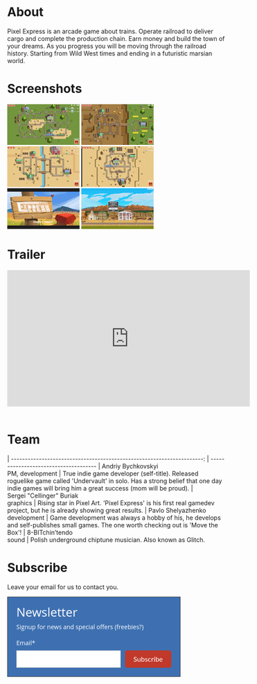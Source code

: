 # About

Pixel Express is an arcade game about trains. Operate railroad to deliver cargo and complete the production chain. Earn money and build the town of your dreams. As you progress you will be moving through the railroad history. Starting from Wild West times and ending in a futuristic marsian world.

# Screenshots
[![Screenshot 1](img/preview_screenshot1.png)](img/screenshot1.png)
[![Screenshot 2](img/preview_screenshot2.png)](img/screenshot2.png)
[![Screenshot 3](img/preview_screenshot3.png)](img/screenshot3.png)
[![Screenshot 4](img/preview_screenshot4.png)](img/screenshot4.png)
[![Screenshot 5](img/preview_screenshot5.png)](img/screenshot5.png)
[![Screenshot 6](img/preview_screenshot6.png)](img/screenshot6.png)

# Trailer

<iframe width="560" height="315" src="https://www.youtube.com/embed/FdudHdZYh74?rel=0" frameborder="0" allow="autoplay; encrypted-media" allowfullscreen></iframe> 
&nbsp;


# Team

| ---------------------------------------------------------------------: | -------------------------------------
| Andriy&nbsp;Bychkovskyi<br/>PM,&nbsp;development                       | True indie game developer (self-title). Released roguelike game called 'Undervault' in solo. Has a strong belief that one day indie games will bring him a great success (mom will be proud).
| Sergei&nbsp;"Cellinger"&nbsp;Buriak<br/>graphics                       | Rising star in Pixel Art. 'Pixel Express' is his first real gamedev project, but he is already showing great results.
| Pavlo&nbsp;Shelyazhenko<br/>development                                | Game development was always a hobby of his, he develops and self-publishes small games. The one worth checking out is 'Move the Box'!
| 8-BITchin’tendo<br/>sound                                              | Polish underground chiptune musician. Also known as Glitch.

# Subscribe

Leave your email for us to contact you.

<style>
    @import url('https://fonts.googleapis.com/css?family=Open+Sans:400,400i,700,700i&subset=cyrillic,cyrillic-ext,latin-ext');
    @import url('https://fonts.googleapis.com/css?family=Lato:400,400i,700,700i&subset=cyrillic,cyrillic-ext,latin-ext');
    #mlb2-9767284,
    #mlb2-9767284 *,
    #mlb2-9767284 a:hover,
    #mlb2-9767284 a:visited,
    #mlb2-9767284 a:focus,
    #mlb2-9767284 a:active {
        overflow: visible;
        position: static;
        background: none;
        border: none;
        bottom: auto;
        clear: none;
        cursor: default;
        float: none;
        letter-spacing: normal;
        line-height: normal;
        text-align: left;
        text-indent: 0;
        text-transform: none;
        visibility: visible;
        white-space: normal;
        max-height: none;
        max-width: none;
        left: auto;
        min-height: 0;
        min-width: 0;
        right: auto;
        top: auto;
        width: auto;
        z-index: auto;
        text-shadow: none;
        box-shadow: none;
        outline: medium none;
    }
    
    #mlb2-9767284 a:hover {
        cursor: pointer !important;
    }
    
    #mlb2-9767284 h4 {
        font-weight: normal;
    }
    
    #mlb2-9767284 .subscribe-form {
        padding: 20px;
        width: 400px !important;
        border: 1px solid #363636 !important;
        background: #3e70b1 none !important;
        border-radius: 0px !important;
        box-sizing: border-box !important;
    }
    
    #mlb2-9767284 .ml-block-form {
        margin-bottom: 0px;
    }
    
    #mlb2-9767284 .subscribe-form .form-section {
        margin-bottom: 20px;
        width: 100%;
    }
    
    #mlb2-9767284 .subscribe-form .form-section.mb10 {
        margin-bottom: 10px;
        float: left;
    }
    
    #mlb2-9767284 .subscribe-form .form-section.mb0 {
        margin-bottom: 0px;
    }
    
    #mlb2-9767284 .subscribe-form .form-section h4 {
        margin: 0px 0px 10px 0px !important;
        padding: 0px !important;
        color: #FFFFFF !important;
        font-family: 'Open Sans', sans-serif !important;
        font-size: 28px !important;
        line-height: 100%;
        text-align: left !important;
    }
    
    #mlb2-9767284 .subscribe-form .form-section p,
    #mlb2-9767284 .subscribe-form .form-section li {
        line-height: 150%;
        padding: 0px !important;
        margin: 0px 0px 10px 0px;
        color: #FFFFFF !important;
        font-family: 'Open Sans', sans-serif !important;
        font-size: 14px !important;
    }
    
    #mlb2-9767284 .subscribe-form .form-section a {
        font-size: 14px;
    }
    
    #mlb2-9767284 .subscribe-form .form-section .confirmation_checkbox {
        line-height: 150%;
        padding: 0px !important;
        margin: 0px 0px 15px 0px !important;
        color: #FFFFFF !important;
        font-family: 'Open Sans', sans-serif !important;
        font-size: 12px !important;
        font-weight: normal !important;
    }
    
    #mlb2-9767284 .subscribe-form .form-section .confirmation_checkbox input[type="checkbox"] {
        display: inline-block;
        margin-right: 5px !important;
        opacity: 1;
        -webkit-appearance: checkbox;
        -moz-appearance: checkbox;
        appearance: checkbox;
    }
    
    #mlb2-9767284 .subscribe-form .form-section .form-group {
        margin-bottom: 15px;
    }
    
    #mlb2-9767284 .subscribe-form .form-section .form-group label {
        float: left;
        margin-bottom: 10px;
        width: 100%;
        line-height: 100%;
        color: #FFFFFF !important;
        font-family: 'Open Sans', sans-serif !important;
        font-size: 14px !important;
    }
    
    #mlb2-9767284 .subscribe-form .form-section .checkbox {
        width: 100%;
        margin: 0px 0px 10px 0px;
    }
    
    #mlb2-9767284 .subscribe-form .form-section .checkbox label {
        color: #FFFFFF !important;
        font-family: 'Open Sans', sans-serif !important;
        font-size: 14px !important;
    }
    
    #mlb2-9767284 .subscribe-form .form-section .checkbox input {
        margin: 0px 5px 0px 0px;
    }
    
    #mlb2-9767284 .subscribe-form .form-section .checkbox input[type="checkbox"] {
        display: inline-block;
        opacity: 1;
        -webkit-appearance: checkbox;
        -moz-appearance: checkbox;
        appearance: checkbox;
    }
    
    #mlb2-9767284.ml-subscribe-form .form-group .form-control {
        width: 100%;
        font-size: 13px;
        padding: 10px 10px;
        height: auto;
        font-family: Arial;
        border-radius: 0px;
        border: 1px solid #cccccc !important;
        color: #000000 !important;
        background-color: #FFFFFF !important;
        -webkit-box-sizing: border-box;
        -moz-box-sizing: border-box;
        box-sizing: border-box;
        clear: left;
    }
    
    #mlb2-9767284.ml-subscribe-form button {
        border: none !important;
        cursor: pointer !important;
        width: 100% !important;
        border-radius: 5px !important;
        height: 40px !important;
        background-color: #C0392B !important;
        color: #FFFFFF !important;
        font-family: 'Lato', sans-serif !important;
        font-size: 16px !important;
        text-align: center !important;
        padding: 0 !important;
        margin: 0 !important;
        position: relative!important;
    }
    
    #mlb2-9767284.ml-subscribe-form button.gradient-on {
        background: -webkit-linear-gradient(top, rgba(0, 0, 0, 0) 0%, rgba(0, 0, 0, 0.2) 100%);
        background: -o-linear-gradient(top, rgba(0, 0, 0, 0) 0%, rgba(0, 0, 0, 0.2) 100%);
        background: -moz-linear-gradient(top, rgba(0, 0, 0, 0) 0%, rgba(0, 0, 0, 0.2) 100%);
        background: linear-gradient(top, rgba(0, 0, 0, 0) 0%, rgba(0, 0, 0, 0.2) 100%);
    }
    
    #mlb2-9767284.ml-subscribe-form button.gradient-on:hover {
        background: -webkit-linear-gradient(top, rgba(0, 0, 0, 0) 0%, rgba(0, 0, 0, 0.3) 100%);
        background: -o-linear-gradient(top, rgba(0, 0, 0, 0) 0%, rgba(0, 0, 0, 0.3) 100%);
        background: -moz-linear-gradient(top, rgba(0, 0, 0, 0) 0%, rgba(0, 0, 0, 0.3) 100%);
        background: linear-gradient(top, rgba(0, 0, 0, 0) 0%, rgba(0, 0, 0, 0.3) 100%);
    }
    
    #mlb2-9767284.ml-subscribe-form button[disabled] {
        cursor: not-allowed!important;
    }
    
    #mlb2-9767284.ml-subscribe-form .form-section.ml-error label {
        color: red!important;
    }
    
    #mlb2-9767284.ml-subscribe-form .form-group.ml-error label {
        color: red!important;
    }
    
    #mlb2-9767284.ml-subscribe-form .form-group.ml-error .form-control {
        border-color: red!important;
    }
    
    @media (max-width: 768px) {
        #mlb2-9767284 {
            width: 100% !important;
        }
        #mlb2-9767284 form.ml-block-form,
        #mlb2-9767284.ml-subscribe-form .subscribe-form {
            width: 100% !important;
        }
    }
    
    #mlb2-9767284 .subscribe-form.horizontal {
        padding-bottom: 0px;
    }
    
    #mlb2-9767284 .subscribe-form .form-section.horizontal {
        float: left;
        margin-bottom: 5px;
        width: 70%;
    }
    
    #mlb2-9767284 .subscribe-form .form-section.horizontal .form-group {
        float: left;
        width: 100%;
        padding-right: 10px;
        box-sizing: border-box;
    }
    
    #mlb2-9767284 .subscribe-form .form-section.horizontal .form-group .form-control {
        height: 40px;
    }
    
    #mlb2-9767284 .subscribe-form .ml-form-visible-xs {
        display: none;
    }
    
    #mlb2-9767284 .subscribe-form .form-section.horizontal.ml-button-position {
        width: 30%;
        padding: 0;
    }
    
    #mlb2-9767284 .subscribe-form .form-section.horizontal.ml-button-position.top-padding {
        padding-top: 24px;
    }
    
    @media (max-width: 768px) {
        #mlb2-9767284.ml-subscribe-form .subscribe-form .form-section.horizontal {
            float: none;
        }
        #mlb2-9767284.ml-subscribe-form .subscribe-form .form-section.horizontal,
        #mlb2-9767284.ml-subscribe-form .subscribe-form .form-section.horizontal.ml-button-position,
        #mlb2-9767284.ml-subscribe-form .subscribe-form .form-section.horizontal .form-group {
            width: 100%;
            padding: 0;
        }
        #mlb2-9767284 .subscribe-form .form-section.horizontal.ml-button-position {
            margin-bottom: 20px;
        }
        #mlb2-9767284 .subscribe-form .ml-form-visible-xs {
            display: block;
        }
        #mlb2-9767284 .subscribe-form .ml-form-hidden-xs {
            display: none;
        }
    }
</style>
<div id="mlb2-9767284" class="ml-subscribe-form ml-subscribe-form-9767284">
    <div class="ml-vertical-align-center">
        <div class="subscribe-form ml-block-success" style="display:none">
            <div class="form-section">
                <h4>Newsletter</h4>
                <p>Thank you! You have successfully subscribed to our newsletter.</p>
            </div>
        </div>
        <form class="ml-block-form" action="https://landing.mailerlite.com/webforms/submit/m9j8i2" data-id="1007712" data-code="m9j8i2" method="POST" target="_blank">
            <div class="subscribe-form horizontal">
                <div class="form-section mb10">
                    <h4>Newsletter</h4>
                    <p>Signup for news and special offers (freebies?)</p>
                </div>
                <div class="form-section horizontal">
                    <div class="form-group ml-field-email ml-validate-required ml-validate-email">
                        <label for="fields[email]">Email*</label>
                        <input type="email" name="fields[email]" class="form-control" value="" autocomplete="email" x-autocompletetype="email" spellcheck="false" autocapitalize="off" autocorrect="off">
                    </div>
                </div>
                <div class="form-section horizontal ml-button-position top-padding">
                    <button type="submit" class="primary">
                        Subscribe
                    </button>
                    <button disabled="disabled" style="display: none;" type="button" class="loading">
                        <img src="https://static.mailerlite.com/images/rolling@2x.gif" width="20" height="20" style="width: 20px; height: 20px;">
                    </button>
                </div>
                <div class="clearfix" style="clear: both;"></div>
                <input type="hidden" name="ml-submit" value="1" />
            </div>
        </form>
        <script>
            function ml_webform_success_9767284() {
                var $ = ml_jQuery || jQuery;

                $('.ml-subscribe-form-9767284 .ml-block-success').show();
                $('.ml-subscribe-form-9767284 .ml-block-form').hide();
            };
        </script>
    </div>
</div>
<script type="text/javascript" src="https://static.mailerlite.com/js/w/webforms.min.js?v03ee2804ef2f008535475a5d62f02f94"></script>
